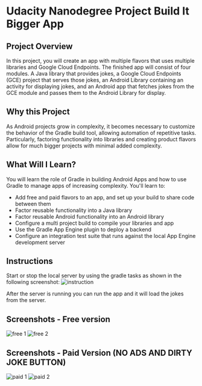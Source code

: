 
# Udacity Nanodegree Project Build It Bigger App

## Project Overview

In this project, you will create an app with multiple flavors that uses
multiple libraries and Google Cloud Endpoints. The finished app will consist
of four modules. A Java library that provides jokes, a Google Cloud Endpoints
(GCE) project that serves those jokes, an Android Library containing an
activity for displaying jokes, and an Android app that fetches jokes from the
GCE module and passes them to the Android Library for display.

## Why this Project

As Android projects grow in complexity, it becomes necessary to customize the
behavior of the Gradle build tool, allowing automation of repetitive tasks.
Particularly, factoring functionality into libraries and creating product
flavors allow for much bigger projects with minimal added complexity.

## What Will I Learn?

You will learn the role of Gradle in building Android Apps and how to use
Gradle to manage apps of increasing complexity. You'll learn to:

* Add free and paid flavors to an app, and set up your build to share code between them
* Factor reusable functionality into a Java library
* Factor reusable Android functionality into an Android library
* Configure a multi project build to compile your libraries and app
* Use the Gradle App Engine plugin to deploy a backend
* Configure an integration test suite that runs against the local App Engine development server

## Instructions

Start or stop the local server by using the gradle tasks as shown in the following screenshot:
![instruction](https://user-images.githubusercontent.com/25724955/46161359-4179c500-c27d-11e8-9927-873a049822db.png)

After the server is running you can run the app and it will load the jokes from the server.

## Screenshots - Free version 

![free 1](https://user-images.githubusercontent.com/25724955/46096271-b33b0b80-c1b6-11e8-931b-28cf3646c323.png)
![free 2](https://user-images.githubusercontent.com/25724955/46096273-b33b0b80-c1b6-11e8-8bf8-16ed54f26c83.png)

## Screenshots - Paid Version (NO ADS AND DIRTY JOKE BUTTON)

![paid 1](https://user-images.githubusercontent.com/25724955/46096274-b33b0b80-c1b6-11e8-979a-40dac8aee053.png)
![paid 2](https://user-images.githubusercontent.com/25724955/46096275-b3d3a200-c1b6-11e8-82b4-00999bee89e6.png)


